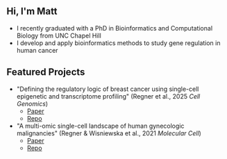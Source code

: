 ## Hi, I'm Matt

- I recently graduated with a PhD in Bioinformatics and Computational Biology from UNC Chapel Hill
- I develop and apply bioinformatics methods to study gene regulation in human cancer

## Featured Projects

- "Defining the regulatory logic of breast cancer using single-cell epigenetic and transcriptome profiling" (Regner et al., 2025 *Cell Genomics*)
  - [Paper](https://www.cell.com/cell-genomics/fulltext/S2666-979X(25)00021-7)
  - [Repo](https://github.com/RegnerM2015/scBreast_scRNA_scATAC_2024)
- "A multi-omic single-cell landscape of human gynecologic malignancies" (Regner & Wisniewska et al., 2021 *Molecular Cell*)
  - [Paper](https://www.cell.com/molecular-cell/fulltext/S1097-2765(21)00842-X)
  - [Repo](https://github.com/RegnerM2015/scENDO_scOVAR_2020)
